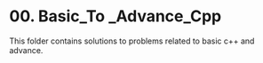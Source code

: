 # 00. Basic_To \_Advance_Cpp

This folder contains solutions to problems related to basic c++ and advance.
